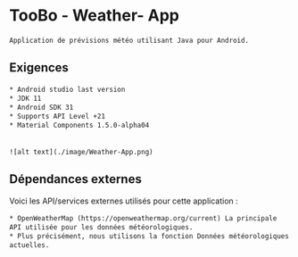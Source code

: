 # TooBo - Weather- App
	Application de prévisions météo utilisant Java pour Android.


## Exigences

 	* Android studio last version
	* JDK 11
	* Android SDK 31
	* Supports API Level +21
	* Material Components 1.5.0-alpha04
	

	![alt text](./image/Weather-App.png)

## Dépendances externes

   Voici les API/services externes utilisés pour cette application :
	
	* OpenWeatherMap (https://openweathermap.org/current) La principale API utilisée pour les données météorologiques.
	* Plus précisément, nous utilisons la fonction Données météorologiques actuelles. 
